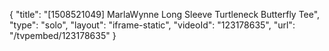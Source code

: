 {
    "title": "[1508521049] MarlaWynne Long Sleeve Turtleneck Butterfly Tee",
    "type": "solo",
    "layout": "iframe-static",
    "videoId": "123178635",
    "url": "\/tvpembed\/123178635"
}